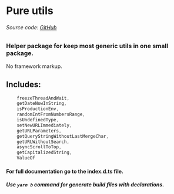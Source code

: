 # Pure utils

###### Source code: [GitHub](https://github.com/MichalSalek/npm_packages/tree/master/utils)

### Helper package for keep most generic utils in one small package.
No framework markup.


## Includes:
```js
    freezeThreadAndWait,
    getDateNowInString,
    isProductionEnv,
    randomIntFromNumbersRange,
    isUndefinedType,
    setNewURLImmediately,
    getURLParameters,
    getQueryStringWithoutLastMergeChar,
    getURLWithoutSearch,
    asyncScrollToTop,
    getCapitalizedString,
    ValueOf
```

#### **For full documentation go to the index.d.ts file**.

##### Use `yarn b` command for generate build files with declarations.

